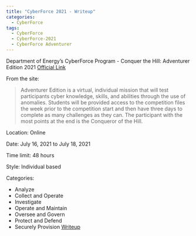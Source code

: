 ```yaml
---
title: "CyberForce 2021 - Writeup"
categories:
  - CyberForce
tags:
  - CyberForce
  - CyberForce-2021
  - CyberForce Adventurer
---
```


Department of Energy’s CyberForce Program - Conquer the Hill: Adventurer Edition 2021 [Official Link](https://cyberforcecompetition.com/conquer-the-hill/adventurer-edition/)

From the site:
> Adventurer Edition is a virtual, individual mission that will test participants cyber knowledge, skills, and abilities through the use of anomalies. Students will be provided access to the competition files the week prior to the competition start and then have three days to complete as many challenges as they can. The participant with the most points at the end is the Conqueror of the Hill. 

Location: Online

Date: July 16, 2021 to July 18, 2021

Time limit: 48 hours

Style: Individual based

Categories:

- Analyze
- Collect and Operate
- Investigate
- Operate and Maintain
- Oversee and Govern
- Protect and Defend
- Securely Provision [Writeup](/cyberforce/securely-provision/)